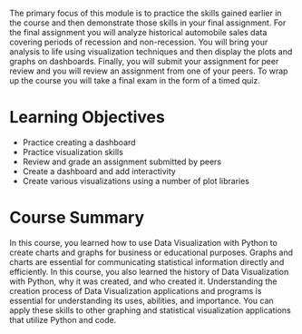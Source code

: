 The primary focus of this module is to practice the skills gained earlier in the course and then demonstrate those skills in your final assignment. For the final assignment you will analyze historical automobile sales data covering periods of recession and non-recession. You will bring your analysis to life using visualization techniques and then display the plots and graphs on dashboards. Finally, you will submit your assignment for peer review and you will review an assignment from one of your peers. To wrap up the course you will take a final exam in the form of a timed quiz.
# Learning Objectives
- Practice creating a dashboard
- Practice visualization skills
- Review and grade an assignment submitted by peers
- Create a dashboard and add interactivity
- Create various visualizations using a number of plot libraries


# Course Summary
In this course, you learned how to use Data Visualization with Python to create charts and graphs for business or educational purposes. Graphs and charts are essential for communicating statistical information directly and efficiently. In this course, you also learned the history of Data Visualization with Python, why it was created, and who created it. Understanding the creation process of Data Visualization applications and programs is essential for understanding its uses, abilities, and importance. You can apply these skills to other graphing and statistical visualization applications that utilize Python and code.
